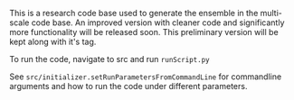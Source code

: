 This is a research code base used to generate the ensemble in the multi-scale code base. An improved version with cleaner code and significantly more functionality will be released soon.  This preliminary version will be kept along with it's tag.

To run the code, navigate to src and run `runScript.py`

See `src/initializer.setRunParametersFromCommandLine` for commandline arguments and how to run the code under different parameters.